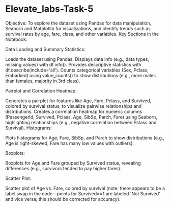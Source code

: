 # Elevate_labs-Task-5
Objective: To explore the dataset using Pandas for data manipulation, Seaborn and Matplotlib for visualizations, and identify trends such as survival rates by age, fare, class, and other variables.
Key Sections in the Notebook:

Data Loading and Summary Statistics:

Loads the dataset using Pandas.
Displays data info (e.g., data types, missing values) with df.info().
Provides descriptive statistics with df.describe(include='all').
Counts categorical variables (Sex, Pclass, Embarked) using value_counts() to show distributions (e.g., more males than females, majority in 3rd class).


Pairplot and Correlation Heatmap:

Generates a pairplot for features like Age, Fare, Pclass, and Survived, colored by survival status, to visualize pairwise relationships and distributions.
Creates a correlation heatmap for numeric columns (PassengerId, Survived, Pclass, Age, SibSp, Parch, Fare) using Seaborn, highlighting relationships (e.g., negative correlation between Pclass and Survival).
Histograms:

Plots histograms for Age, Fare, SibSp, and Parch to show distributions (e.g., Age is right-skewed, Fare has many low values with outliers).


Boxplots:

Boxplots for Age and Fare grouped by Survived status, revealing differences (e.g., survivors tended to pay higher fares).


Scatter Plot:

Scatter plot of Age vs. Fare, colored by survival (note: there appears to be a label swap in the code—points for Survived==1 are labeled 'Not Survived' and vice versa; this should be corrected for accuracy).
